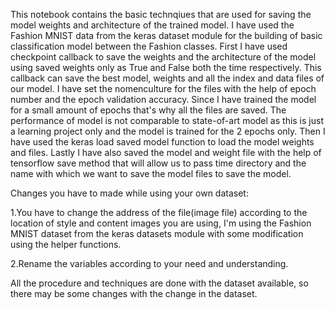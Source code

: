 
This notebook contains the basic technqiues that are used for saving the model weights and architecture of the trained model. I have used the Fashion MNIST data from the keras dataset module for the building of basic classification model between the Fashion classes. First I have used checkpoint callback to save the weights and the architecture of the model using saved weights only as True and False both the time respectively. This callback can save the best model, weights and all the index and data files of our model. I have set the nomenculture for the files with the help of epoch number and the epoch validation accuracy. Since I have trained the model for a small amount of epochs that's why all the files are saved. The performance of model is not comparable to state-of-art model as this is just a learning project only and the model is trained for the 2 epochs only. Then I have used the keras load saved model function to load the model weights and files. Lastly I have also saved the model and weight file with the help of tensorflow save method that will allow us to pass time directory and the name with which we want to save the model files to save the model.

Changes you have to made while using your own dataset:

1.You have to change the address of the file(image file) according to the location of style and content images you are using, I'm using the Fashion MNIST dataset from the keras datasets module with some modification using the helper functions.

2.Rename the variables according to your need and understanding.

All the procedure and techniques are done with the dataset available, so there may be some changes with the change in the dataset.

               

